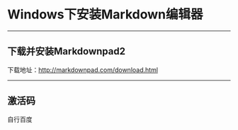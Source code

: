 # Windows下安装Markdown编辑器

---
## 下载并安装Markdownpad2

下载地址：http://markdownpad.com/download.html

---
## 激活码

自行百度
